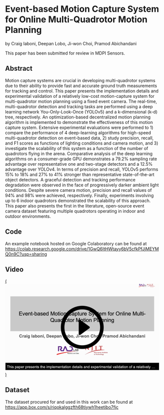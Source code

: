 # Event-based Motion Capture System for Online Multi-Quadrotor Motion Planning

by
Craig Iaboni,
Deepan Lobo,
Ji-won Choi,
Pramod Abichandani

This paper has been submitted for review in MDPI Sensors.

## Abstract
Motion capture systems are crucial in developing multi-quadrotor systems due to their ability to provide fast and accurate ground truth measurements for tracking and control. This paper presents the implementation details and experimental validation of a relatively low-cost motion-capture system for multi-quadrotor motion planning using a fixed event camera. The real-time, multi-quadrotor detection and tracking tasks are performed using a deep learning network You-Only-Look-Once (YOLOv5) and a k-dimensional (k-d) tree, respectively. An optimization-based decentralized motion planning algorithm is implemented to demonstrate the effectiveness of this motion capture system. Extensive experimental evaluations were performed to 1) compare the performance of 4 deep-learning algorithms for high-speed multi-quadrotor detection on event-based data, 2) study precision, recall, and F1 scores as functions of lighting conditions and camera motion, and 3) investigate the scalability of this system as a function of the number of quadrotors flying in the arena. Comparative analysis of the deep learning algorithms on a consumer-grade GPU demonstrates a 79.2% sampling rate advantage over representative one and two-stage detectors and a 12.5% advantage over YOLOv4. In terms of precision and recall, YOLOv5 performs 15% to 18% and 27% to 41\% stronger than representative state-of-the-art object detectors. A graceful detection and tracking performance degradation were observed in the face of progressively darker ambient light conditions. Despite severe camera motion, precision and recall values of 94\% and 98\% were achieved, respectively. Finally, experiments involving up to 6 indoor quadrotors demonstrated the scalability of this approach. This paper also presents the first in the literature, open-source event camera dataset featuring multiple quadrotors operating in indoor and outdoor environments.

## Code
An example notebook hosted on Google Colaboratory can be found at
https://colab.research.google.com/drive/1GwQ6ItHWtayy6bV5cfkPfJjMEYMQ0n9C?usp=sharing

## Video
[(<img src = "https://github.com/radlab-sketch/event-quadrotor-mocap/blob/main/thumbnail.png">)](https://player.vimeo.com/video/690342319?h=15d1e44144)

## Dataset
The dataset procured for and used in this work can be found at
https://app.box.com/s/riqokalggzfth68tiywh1heetibo7fjc
